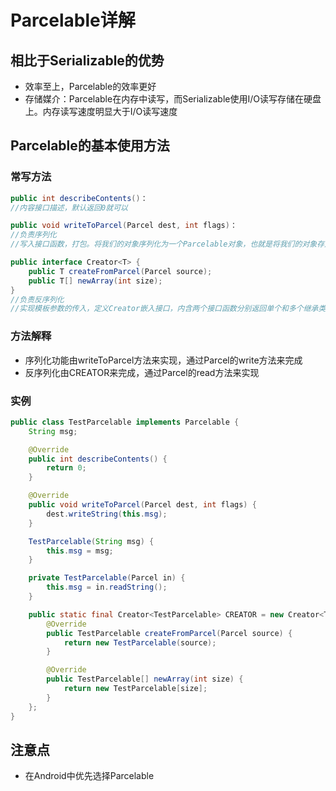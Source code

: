 # Parcelable详解

## 相比于Serializable的优势
* 效率至上，Parcelable的效率更好
* 存储媒介：Parcelable在内存中读写，而Serializable使用I/O读写存储在硬盘上。内存读写速度明显大于I/O读写速度

## Parcelable的基本使用方法
### 常写方法
```java
public int describeContents()：
//内容接口描述，默认返回0就可以
```
```java
public void writeToParcel(Parcel dest, int flags)：
//负责序列化
//写入接口函数，打包。将我们的对象序列化为一个Parcelable对象，也就是将我们的对象存入Parcel中
```
```java
public interface Creator<T> {  
    public T createFromParcel(Parcel source);  
    public T[] newArray(int size);  
}  
//负责反序列化
//实现模板参数的传入，定义Creator嵌入接口，内含两个接口函数分别返回单个和多个继承类实例
```
### 方法解释
* 序列化功能由writeToParcel方法来实现，通过Parcel的write方法来完成
* 反序列化由CREATOR来完成，通过Parcel的read方法来实现

### 实例
```java
public class TestParcelable implements Parcelable {
    String msg;

    @Override
    public int describeContents() {
        return 0;
    }

    @Override
    public void writeToParcel(Parcel dest, int flags) {
        dest.writeString(this.msg);
    }

    TestParcelable(String msg) {
        this.msg = msg;
    }

    private TestParcelable(Parcel in) {
        this.msg = in.readString();
    }

    public static final Creator<TestParcelable> CREATOR = new Creator<TestParcelable>() {
        @Override
        public TestParcelable createFromParcel(Parcel source) {
            return new TestParcelable(source);
        }

        @Override
        public TestParcelable[] newArray(int size) {
            return new TestParcelable[size];
        }
    };
}
```

## 注意点
* 在Android中优先选择Parcelable
